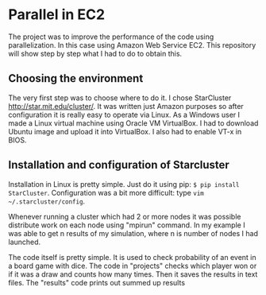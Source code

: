 # Parallel in EC2
The project was to improve the performance of the code using parallelization. In this case using Amazon Web Service EC2. 
This repository will show step by step what I had to do to obtain this.

## Choosing the environment 
The very first step was to choose where to do it. I chose StarCluster http://star.mit.edu/cluster/. It was written just Amazon purposes so after configuration it is really easy to operate via Linux. As a Windows user I made a Linux virtual machine using Oracle VM VirtualBox. I had to download Ubuntu image and upload it into VirtualBox. I also had to enable VT-x in BIOS.

## Installation and configuration of Starcluster
Installation in Linux is pretty simple. Just do it using pip: `$ pip install StarCluster`.
Configuration was a bit more difficult: type `vim ~/.starcluster/config`.

Whenever running a cluster which had 2 or more nodes it was possible distribute work on each node using "mpirun" command.
In my example I was able to get n results of my simulation, where n is number of nodes I had launched.


The code itself is pretty simple. 
It is used to check probability of an event in a board game with dice. The code in "projects" checks which player won or if it was a draw 
and counts how many times. Then it saves the results in text files. The "results" code prints out summed up results
